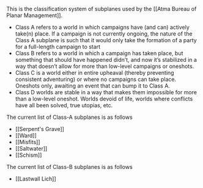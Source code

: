 This is the classification system of subplanes used by the [[Atma Bureau of Planar Management]].

- Class A refers to a world in which campaigns have (and can) actively take(n) place. If a campaign is not currently ongoing, the nature of the Class A subplane is such that it would only take the formation of a party for a full-length campaign to start
- Class B refers to a world in which a campaign has taken place, but something that should have happened didn’t, and now it’s stabilized in a way that doesn’t allow for more than low-level campaigns or oneshots.
- Class C is a world either in entire upheaval (thereby preventing consistent adventuring) or where no campaigns can take place. Oneshots only, awaiting an event that can bump it to Class A.
- Class D worlds are stable in a way that makes them impossible for more than a low-level oneshot. Worlds devoid of life, worlds where conflicts have all been solved, true utopias, etc.

The current list of Class-A subplanes is as follows
- [[Serpent's Grave]]
- [[Ward]]
- [[Misfits]]
- [[Saltwater]]
- [[Schism]]

The current list of Class-B subplanes is as follows
- [[Lastwall Lich]]